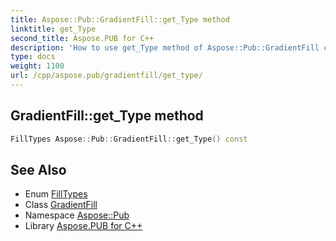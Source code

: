 ```yaml
---
title: Aspose::Pub::GradientFill::get_Type method
linktitle: get_Type
second_title: Aspose.PUB for C++
description: 'How to use get_Type method of Aspose::Pub::GradientFill class in C++.'
type: docs
weight: 1100
url: /cpp/aspose.pub/gradientfill/get_type/
---
```

## GradientFill::get_Type method




```cpp
FillTypes Aspose::Pub::GradientFill::get_Type() const
```

## See Also

* Enum [FillTypes](../../filltypes/)
* Class [GradientFill](../)
* Namespace [Aspose::Pub](../../)
* Library [Aspose.PUB for C++](../../../)
